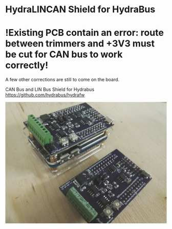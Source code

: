 # HydraLINCAN Shield for HydraBus
# !Existing PCB contain an error: route between trimmers and +3V3 must be cut for CAN bus to work correctly! 
A few other corrections are still to come on the board.

CAN Bus and LIN Bus Shield for Hydrabus https://github.com/hydrabus/hydrafw

![HydraCAN](IMG_20170702_025727_resized_20170705_051503917.jpg)


